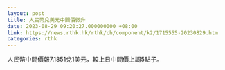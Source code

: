 ```yaml
---
layout: post
title: 人民幣兌美元中間價微升
date: 2023-08-29 09:20:27.000000000 +08:00
link: https://news.rthk.hk/rthk/ch/component/k2/1715555-20230829.htm
categories: rthk
---
```


人民幣中間價報7.1851兌1美元，較上日中間價上調5點子。
